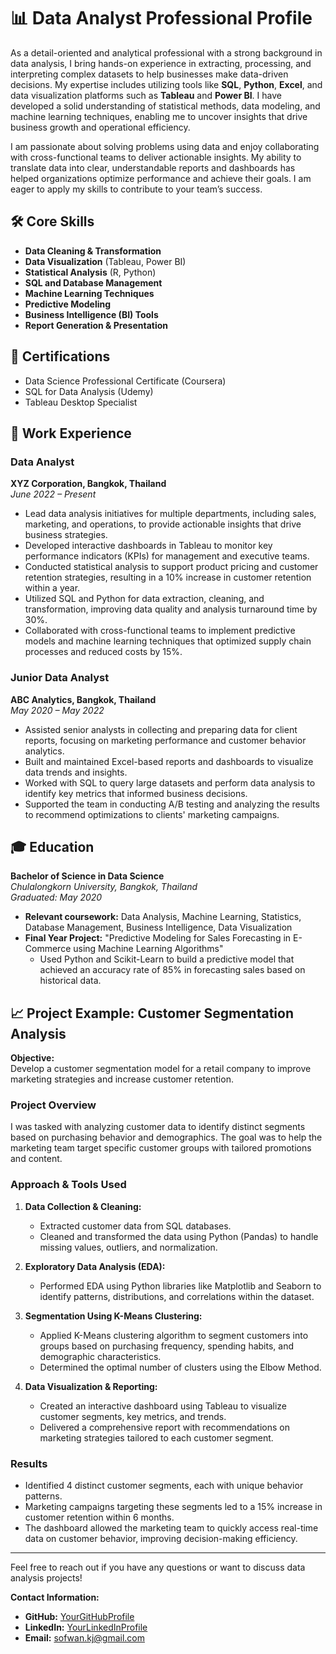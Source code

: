 # 📊 Data Analyst Professional Profile

As a detail-oriented and analytical professional with a strong background in data analysis, I bring hands-on experience in extracting, processing, and interpreting complex datasets to help businesses make data-driven decisions. My expertise includes utilizing tools like **SQL**, **Python**, **Excel**, and data visualization platforms such as **Tableau** and **Power BI**. I have developed a solid understanding of statistical methods, data modeling, and machine learning techniques, enabling me to uncover insights that drive business growth and operational efficiency.

I am passionate about solving problems using data and enjoy collaborating with cross-functional teams to deliver actionable insights. My ability to translate data into clear, understandable reports and dashboards has helped organizations optimize performance and achieve their goals. I am eager to apply my skills to contribute to your team’s success.

## 🛠️ Core Skills
- **Data Cleaning & Transformation**
- **Data Visualization** (Tableau, Power BI)
- **Statistical Analysis** (R, Python)
- **SQL and Database Management**
- **Machine Learning Techniques**
- **Predictive Modeling**
- **Business Intelligence (BI) Tools**
- **Report Generation & Presentation**

## 📜 Certifications
- Data Science Professional Certificate (Coursera)
- SQL for Data Analysis (Udemy)
- Tableau Desktop Specialist

## 🏢 Work Experience

### Data Analyst  
**XYZ Corporation, Bangkok, Thailand**  
*June 2022 – Present*

- Lead data analysis initiatives for multiple departments, including sales, marketing, and operations, to provide actionable insights that drive business strategies.
- Developed interactive dashboards in Tableau to monitor key performance indicators (KPIs) for management and executive teams.
- Conducted statistical analysis to support product pricing and customer retention strategies, resulting in a 10% increase in customer retention within a year.
- Utilized SQL and Python for data extraction, cleaning, and transformation, improving data quality and analysis turnaround time by 30%.
- Collaborated with cross-functional teams to implement predictive models and machine learning techniques that optimized supply chain processes and reduced costs by 15%.

### Junior Data Analyst  
**ABC Analytics, Bangkok, Thailand**  
*May 2020 – May 2022*

- Assisted senior analysts in collecting and preparing data for client reports, focusing on marketing performance and customer behavior analytics.
- Built and maintained Excel-based reports and dashboards to visualize data trends and insights.
- Worked with SQL to query large datasets and perform data analysis to identify key metrics that informed business decisions.
- Supported the team in conducting A/B testing and analyzing the results to recommend optimizations to clients' marketing campaigns.

## 🎓 Education

**Bachelor of Science in Data Science**  
*Chulalongkorn University, Bangkok, Thailand*  
*Graduated: May 2020*

- **Relevant coursework:** Data Analysis, Machine Learning, Statistics, Database Management, Business Intelligence, Data Visualization
- **Final Year Project:** "Predictive Modeling for Sales Forecasting in E-Commerce using Machine Learning Algorithms"  
   - Used Python and Scikit-Learn to build a predictive model that achieved an accuracy rate of 85% in forecasting sales based on historical data.

## 📈 Project Example: Customer Segmentation Analysis

**Objective:**  
Develop a customer segmentation model for a retail company to improve marketing strategies and increase customer retention.

### Project Overview
I was tasked with analyzing customer data to identify distinct segments based on purchasing behavior and demographics. The goal was to help the marketing team target specific customer groups with tailored promotions and content.

### Approach & Tools Used
1. **Data Collection & Cleaning:**  
   - Extracted customer data from SQL databases.
   - Cleaned and transformed the data using Python (Pandas) to handle missing values, outliers, and normalization.

2. **Exploratory Data Analysis (EDA):**  
   - Performed EDA using Python libraries like Matplotlib and Seaborn to identify patterns, distributions, and correlations within the dataset.

3. **Segmentation Using K-Means Clustering:**  
   - Applied K-Means clustering algorithm to segment customers into groups based on purchasing frequency, spending habits, and demographic characteristics.
   - Determined the optimal number of clusters using the Elbow Method.

4. **Data Visualization & Reporting:**  
   - Created an interactive dashboard using Tableau to visualize customer segments, key metrics, and trends.
   - Delivered a comprehensive report with recommendations on marketing strategies tailored to each customer segment.

### Results
- Identified 4 distinct customer segments, each with unique behavior patterns.
- Marketing campaigns targeting these segments led to a 15% increase in customer retention within 6 months.
- The dashboard allowed the marketing team to quickly access real-time data on customer behavior, improving decision-making efficiency.

---

Feel free to reach out if you have any questions or want to discuss data analysis projects!

**Contact Information:**
- **GitHub:** [YourGitHubProfile](https://github.com/YourGitHubProfile)
- **LinkedIn:** [YourLinkedInProfile](https://www.linkedin.com/in/sofwan-kaji-85a317253/)
- **Email:** sofwan.kj@gmail.com
